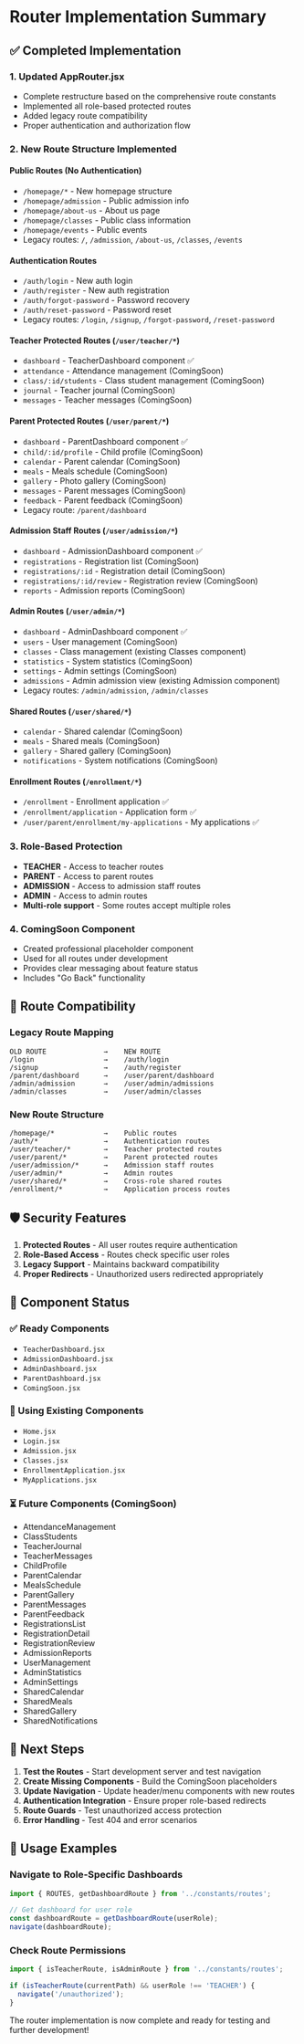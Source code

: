 # Router Implementation Summary

## ✅ Completed Implementation

### 1. **Updated AppRouter.jsx**
- Complete restructure based on the comprehensive route constants
- Implemented all role-based protected routes
- Added legacy route compatibility
- Proper authentication and authorization flow

### 2. **New Route Structure Implemented**

#### **Public Routes (No Authentication)**
- `/homepage/*` - New homepage structure
- `/homepage/admission` - Public admission info
- `/homepage/about-us` - About us page
- `/homepage/classes` - Public class information
- `/homepage/events` - Public events
- Legacy routes: `/`, `/admission`, `/about-us`, `/classes`, `/events`

#### **Authentication Routes**
- `/auth/login` - New auth login
- `/auth/register` - New auth registration
- `/auth/forgot-password` - Password recovery
- `/auth/reset-password` - Password reset
- Legacy routes: `/login`, `/signup`, `/forgot-password`, `/reset-password`

#### **Teacher Protected Routes** (`/user/teacher/*`)
- `dashboard` - TeacherDashboard component ✅
- `attendance` - Attendance management (ComingSoon)
- `class/:id/students` - Class student management (ComingSoon)
- `journal` - Teacher journal (ComingSoon)
- `messages` - Teacher messages (ComingSoon)

#### **Parent Protected Routes** (`/user/parent/*`)
- `dashboard` - ParentDashboard component ✅
- `child/:id/profile` - Child profile (ComingSoon)
- `calendar` - Parent calendar (ComingSoon)
- `meals` - Meals schedule (ComingSoon)
- `gallery` - Photo gallery (ComingSoon)
- `messages` - Parent messages (ComingSoon)
- `feedback` - Parent feedback (ComingSoon)
- Legacy route: `/parent/dashboard`

#### **Admission Staff Routes** (`/user/admission/*`)
- `dashboard` - AdmissionDashboard component ✅
- `registrations` - Registration list (ComingSoon)
- `registrations/:id` - Registration detail (ComingSoon)
- `registrations/:id/review` - Registration review (ComingSoon)
- `reports` - Admission reports (ComingSoon)

#### **Admin Routes** (`/user/admin/*`)
- `dashboard` - AdminDashboard component ✅
- `users` - User management (ComingSoon)
- `classes` - Class management (existing Classes component)
- `statistics` - System statistics (ComingSoon)
- `settings` - Admin settings (ComingSoon)
- `admissions` - Admin admission view (existing Admission component)
- Legacy routes: `/admin/admission`, `/admin/classes`

#### **Shared Routes** (`/user/shared/*`)
- `calendar` - Shared calendar (ComingSoon)
- `meals` - Shared meals (ComingSoon)
- `gallery` - Shared gallery (ComingSoon)
- `notifications` - System notifications (ComingSoon)

#### **Enrollment Routes** (`/enrollment/*`)
- `/enrollment` - Enrollment application ✅
- `/enrollment/application` - Application form ✅
- `/user/parent/enrollment/my-applications` - My applications ✅

### 3. **Role-Based Protection**
- **TEACHER** - Access to teacher routes
- **PARENT** - Access to parent routes
- **ADMISSION** - Access to admission staff routes
- **ADMIN** - Access to admin routes
- **Multi-role support** - Some routes accept multiple roles

### 4. **ComingSoon Component**
- Created professional placeholder component
- Used for all routes under development
- Provides clear messaging about feature status
- Includes "Go Back" functionality

## 🔄 Route Compatibility

### **Legacy Route Mapping**
```
OLD ROUTE              →    NEW ROUTE
/login                 →    /auth/login
/signup                →    /auth/register
/parent/dashboard      →    /user/parent/dashboard
/admin/admission       →    /user/admin/admissions
/admin/classes         →    /user/admin/classes
```

### **New Route Structure**
```
/homepage/*            →    Public routes
/auth/*                →    Authentication routes
/user/teacher/*        →    Teacher protected routes
/user/parent/*         →    Parent protected routes
/user/admission/*      →    Admission staff routes
/user/admin/*          →    Admin routes
/user/shared/*         →    Cross-role shared routes
/enrollment/*          →    Application process routes
```

## 🛡️ Security Features

1. **Protected Routes** - All user routes require authentication
2. **Role-Based Access** - Routes check specific user roles
3. **Legacy Support** - Maintains backward compatibility
4. **Proper Redirects** - Unauthorized users redirected appropriately

## 📁 Component Status

### **✅ Ready Components**
- `TeacherDashboard.jsx`
- `AdmissionDashboard.jsx`
- `AdminDashboard.jsx`
- `ParentDashboard.jsx`
- `ComingSoon.jsx`

### **🔄 Using Existing Components**
- `Home.jsx`
- `Login.jsx`
- `Admission.jsx`
- `Classes.jsx`
- `EnrollmentApplication.jsx`
- `MyApplications.jsx`

### **⏳ Future Components (ComingSoon)**
- AttendanceManagement
- ClassStudents
- TeacherJournal
- TeacherMessages
- ChildProfile
- ParentCalendar
- MealsSchedule
- ParentGallery
- ParentMessages
- ParentFeedback
- RegistrationsList
- RegistrationDetail
- RegistrationReview
- AdmissionReports
- UserManagement
- AdminStatistics
- AdminSettings
- SharedCalendar
- SharedMeals
- SharedGallery
- SharedNotifications

## 🚀 Next Steps

1. **Test the Routes** - Start development server and test navigation
2. **Create Missing Components** - Build the ComingSoon placeholders
3. **Update Navigation** - Update header/menu components with new routes
4. **Authentication Integration** - Ensure proper role-based redirects
5. **Route Guards** - Test unauthorized access protection
6. **Error Handling** - Test 404 and error scenarios

## 📝 Usage Examples

### **Navigate to Role-Specific Dashboards**
```javascript
import { ROUTES, getDashboardRoute } from '../constants/routes';

// Get dashboard for user role
const dashboardRoute = getDashboardRoute(userRole);
navigate(dashboardRoute);
```

### **Check Route Permissions**
```javascript
import { isTeacherRoute, isAdminRoute } from '../constants/routes';

if (isTeacherRoute(currentPath) && userRole !== 'TEACHER') {
  navigate('/unauthorized');
}
```

The router implementation is now complete and ready for testing and further development!
